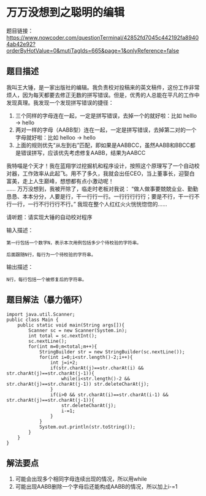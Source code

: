 # 万万没想到之聪明的编辑
题目链接：https://www.nowcoder.com/questionTerminal/42852fd7045c442192fa89404ab42e92?orderByHotValue=0&mutiTagIds=665&page=1&onlyReference=false

## 题目描述
我叫王大锤，是一家出版社的编辑。我负责校对投稿来的英文稿件，这份工作非常烦人，因为每天都要去修正无数的拼写错误。但是，优秀的人总能在平凡的工作中发现真理。我发现一个发现拼写错误的捷径：

1. 三个同样的字母连在一起，一定是拼写错误，去掉一个的就好啦：比如 helllo -> hello  
2. 两对一样的字母（AABB型）连在一起，一定是拼写错误，去掉第二对的一个字母就好啦：比如 helloo -> hello  
3. 上面的规则优先“从左到右”匹配，即如果是AABBCC，虽然AABB和BBCC都是错误拼写，应该优先考虑修复AABB，结果为AABCC  

我特喵是个天才！我在蓝翔学过挖掘机和程序设计，按照这个原理写了一个自动校对器，工作效率从此起飞。用不了多久，我就会出任CEO，当上董事长，迎娶白富美，走上人生巅峰，想想都有点小激动呢！  
……
万万没想到，我被开除了，临走时老板对我说： “做人做事要兢兢业业、勤勤恳恳、本本分分，人要是行，干一行行一行。一行行行行行；要是不行，干一行不行一行，一行不行行行不行。” 我现在整个人红红火火恍恍惚惚的……

请听题：请实现大锤的自动校对程序  

输入描述：  

    第一行包括一个数字N，表示本次用例包括多少个待校验的字符串。

    后面跟随N行，每行为一个待校验的字符串。
    
输出描述：

    N行，每行包括一个被修复后的字符串。
    
## 题目解法（暴力循环）

    import java.util.Scanner;
    public class Main {
        public static void main(String args[]){
            Scanner sc = new Scanner(System.in);
            int total = sc.nextInt();
            sc.nextLine();
            for(int m=0;m<total;m++){
                StringBuilder str = new StringBuilder(sc.nextLine());
                for(int i=0;i<str.length()-2;i++){
                    int j=i+2;
                    if(str.charAt(j)==str.charAt(i) && str.charAt(j)==str.charAt(j-1)){
                        while(i<str.length()-2 && str.charAt(j)==str.charAt(j-1)) str.deleteCharAt(j);
                    }
                    if(i>0 && str.charAt(i)==str.charAt(i-1) && str.charAt(j)==str.charAt(j-1)){
                        str.deleteCharAt(j);
                        i-=1;
                    }
                }
                System.out.println(str.toString());
            }
        }
    }
    
 ## 解法要点
 1. 可能会出现多个相同字母连续出现的情况，所以用while  
 2. 可能出现AABB删除一个字母后还能构成AABB的情况，所以加上i-=1
